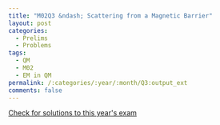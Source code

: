 ```yaml
---
title: "M02Q3 &ndash; Scattering from a Magnetic Barrier"
layout: post
categories:
  - Prelims
  - Problems
tags:
  - QM
  - M02
  - EM in QM
permalink: /:categories/:year/:month/Q3:output_ext
comments: false
---
```

<object data="2002M3Q.pdf" type="application/pdf" width="100%" height="500"></object>
<div class="message"><a href='https://princetonprelim.com/prelim/9/'>Check for solutions to this year's exam</a></div>